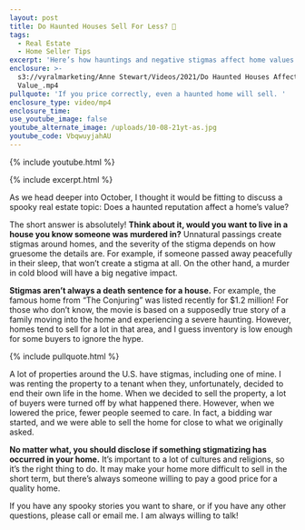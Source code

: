```yaml
---
layout: post
title: Do Haunted Houses Sell For Less? 👻
tags:
  - Real Estate
  - Home Seller Tips
excerpt: 'Here’s how hauntings and negative stigmas affect home values. '
enclosure: >-
  s3://vyralmarketing/Anne Stewart/Videos/2021/Do Haunted Houses Affect The
  Value_.mp4
pullquote: 'If you price correctly, even a haunted home will sell. '
enclosure_type: video/mp4
enclosure_time:
use_youtube_image: false
youtube_alternate_image: /uploads/10-08-21yt-as.jpg
youtube_code: VbqwuyjahAU
---
```

{% include youtube.html %}

{% include excerpt.html %}

As we head deeper into October, I thought it would be fitting to discuss a spooky real estate topic: Does a haunted reputation affect a home’s value?

The short answer is absolutely\! **Think about it, would you want to live in a house you know someone was murdered in?** Unnatural passings create stigmas around homes, and the severity of the stigma depends on how gruesome the details are. For example, if someone passed away peacefully in their sleep, that won’t create a stigma at all. On the other hand, a murder in cold blood will have a big negative impact.&nbsp;

**Stigmas aren’t always a death sentence for a house.** For example, the famous home from “The Conjuring” was listed recently for $1.2 million\! For those who don’t know, the movie is based on a supposedly true story of a family moving into the home and experiencing a severe haunting. However, homes tend to sell for a lot in that area, and I guess inventory is low enough for some buyers to ignore the hype.&nbsp;

{% include pullquote.html %}

A lot of properties around the U.S. have stigmas, including one of mine. I was renting the property to a tenant when they, unfortunately, decided to end their own life in the home. When we decided to sell the property, a lot of buyers were turned off by what happened there. However, when we lowered the price, fewer people seemed to care. In fact, a bidding war started, and we were able to sell the home for close to what we originally asked.&nbsp;

**No matter what, you should disclose if something stigmatizing has occurred in your home.** It’s important to a lot of cultures and religions, so it’s the right thing to do. It may make your home more difficult to sell in the short term, but there’s always someone willing to pay a good price for a quality home.&nbsp;

If you have any spooky stories you want to share, or if you have any other questions, please call or email me. I am always willing to talk\!
